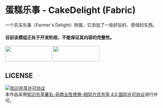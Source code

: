 # 蛋糕乐事 - CakeDelight (Fabric)
一个农夫乐事（Farmer's Delight）附属，它添加了一些好玩的、奇怪的东西。
#### 目前该模组正处于开发阶段，不能保证其内容的完整性。
<a href="https://www.modrinth.com/mod/fabric-api" target="_blank"><img src="https://i.imgur.com/Ol1Tcf8.png" alt="" width="149" height="50"></a>&nbsp;<a href="https://www.modrinth.com/mod/fabric-api" target="_blank"><img src="https://i.imgur.com/ixv32Me.png" alt="" width="149" height="50"></a>
## LICENSE
<a rel="license" href="http://creativecommons.org/licenses/by-nc-sa/4.0/"><img alt="知识共享许可协议" style="border-width:0" src="https://i.creativecommons.org/l/by-nc-sa/4.0/88x31.png" /></a><br />本作品采用<a rel="license" href="http://creativecommons.org/licenses/by-nc-sa/4.0/">知识共享署名-非商业性使用-相同方式共享 4.0 国际许可协议</a>进行许可。
